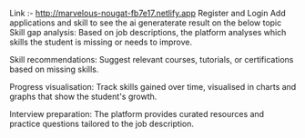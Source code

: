 Link :- http://marvelous-nougat-fb7e17.netlify.app
Register and Login 
Add applications and skill to see the ai generaterate result on the below topic
Skill gap analysis: Based on job descriptions, the platform analyses which skills the student is missing or needs to improve.

Skill recommendations: Suggest relevant courses, tutorials, or certifications based on missing skills.

Progress visualisation: Track skills gained over time, visualised in charts and graphs that show the student's growth.

Interview preparation: The platform provides curated resources and practice questions tailored to the job description.
